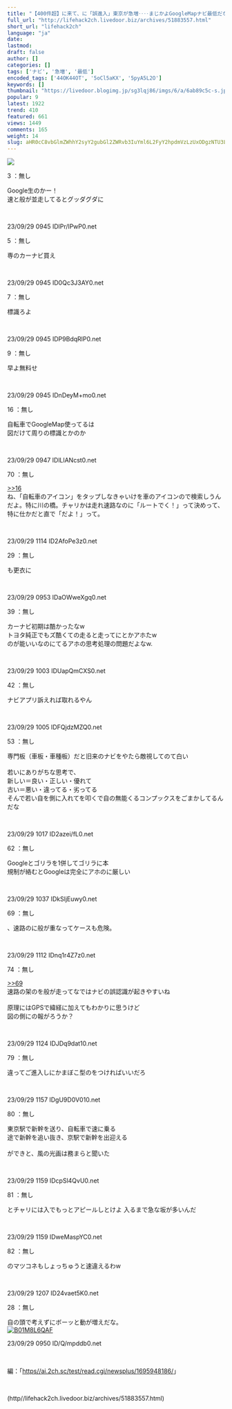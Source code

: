 ```yaml
---
title: "【400件超】に来て、に「誤進入」東京が急増‥‥まじかよGoogleMapナビ最低だな！"
full_url: "http://lifehack2ch.livedoor.biz/archives/51883557.html"
short_url: "lifehack2ch"
language: "ja"
date: 
lastmod: 
draft: false
author: []
categories: []
tags: ['ナビ', '急増', '最低']
encoded_tags: ['44OK44OT', '5oCl5aKX', '5pyA5L2O']
keywords: []
thumbnail: "https://livedoor.blogimg.jp/sg3lqj86/imgs/6/a/6ab89c5c-s.jpg"
popular: 9
latest: 1922
trend: 410
featured: 661
views: 1449
comments: 165
weight: 14
slug: aHR0cC8vbGlmZWhhY2syY2gubGl2ZWRvb3IuYml6L2FyY2hpdmVzLzUxODgzNTU3Lmh0bWw=
---
```


![](https://livedoor.blogimg.jp/sg3lqj86/imgs/6/a/6ab89c5c-s.jpg)

<div><p class='t_name'>3 ：無し</p> <p class='r2'>Google生のかー！ <br> 速と般が並走してるとグッダグダに </p><br><p>23/09/29 0945 IDlPr/lPwP0.net</p> <p class='t_name'>5 ：無し</p> <p class='r4'>専のカーナビ買え </p><br><p>23/09/29 0945 ID0Qc3J3AY0.net</p> <p class='t_name'>7 ：無し</p> <p class='r4'>標識ろよ </p><br><p>23/09/29 0945 IDP9BdqRlP0.net</p> <p class='t_name'>9 ：無し</p> <p class='r4'>早よ無料せ </p><br><p>23/09/29 0945 IDnDeyM+mo0.net</p> <p class='t_name'>16 ：無し</p> <p class='r1'>自転車でGoogleMap使ってるは <br> 図だけて周りの標識とかのか </p><br><p>23/09/29 0947 IDlLlANcst0.net</p> <p class='t_name_res'>70 ：無し</p> <p class='r4'><a href='#res_16'>>>16</a> <br> ね、「自転車のアイコン」をタップしなきゃいけを車のアイコンので検索しうんだよ。特に川の橋。チャリかは走れ速路なのに「ルートでく！」って決めって、特に仕かだと直で「だよ！」って。 </p><br><p>23/09/29 1114 ID2AfoPe3z0.net</p> <p class='t_name'>29 ：無し</p> <p class='r4'>も更衣に </p><br><p>23/09/29 0953 IDaOWweXgq0.net</p> <p class='t_name'>39 ：無し</p> <p class='r4'>カーナビ初期は酷かったなw <br> トヨタ純正でもズ酷くての走ると走ってにとかアホたw <br> のが能いいなのにてるアホの思考処理の問題だよなw. </p><br><p>23/09/29 1003 IDUapQmCXS0.net</p> <p class='t_name'>42 ：無し</p> <p class='r4'>ナビアプリ訴えれば取れるやん </p><br><p>23/09/29 1005 IDFQjdzMZQ0.net</p> <p class='t_name'>53 ：無し</p> <p class='r4'>専門板（車板・車種板）だと旧来のナビをやたら敵視してのて白い <br> <br> 若いにありがちな思考で、 <br> 新しい＝良い・正しい・優れて <br> 古い＝悪い・違ってる・劣ってる <br> そんで若い自を側に入れてを叩くで自の無能くるコンプックスをごまかしてるんだな </p><br><p>23/09/29 1017 ID2azei/fL0.net</p> <p class='t_name'>62 ：無し</p> <p class='r4'>Googleとゴリラを1併してゴリラに本 <br> 規制が絡むとGoogleは完全にアホのに厳しい </p><br><p>23/09/29 1037 IDkSljEuwy0.net</p> <p class='t_name'>69 ：無し</p> <p class='r1'>、速路のに般が重なってケースも危険。 </p><br><p>23/09/29 1112 IDnq1r4Z7z0.net</p> <p class='t_name_res'>74 ：無し</p> <p class='r4'><a href='#res_69'>>>69</a> <br> 速路の架のを般が走ってなではナビの誤認識が起きやすいね <br> <br> 原理にはGPSで緯経に加えてもわかりに思うけど <br> 図の側にの報がろうか？ </p><br><p>23/09/29 1124 IDJDq9dat10.net</p> <p class='t_name'>79 ：無し</p> <p class='r4'>違ってご進入しにかまぼこ型のをつければいいだろ </p><br><p>23/09/29 1157 IDgU9D0V010.net</p> <p class='t_name'>80 ：無し</p> <p class='r4'>東京駅で新幹を送り、自転車で速に乗る <br> 途で新幹を追い抜き、京駅で新幹を出迎える <br> <br> ができと、風の光画は務まらと聞いた </p><br><p>23/09/29 1159 IDcpSl4QvU0.net</p> <p class='t_name'>81 ：無し</p> <p class='r4'>とチャリには入でもっとアピールしとけよ 入るまで急な坂が多いんだ </p><br><p>23/09/29 1159 IDweMaspYC0.net</p> <p class='t_name'>82 ：無し</p> <p class='r4'>のマツコネもしょっちゅうと速違えるわw </p><br><p>23/09/29 1207 ID24vaet5K0.net</p> <p class='t_name'>28 ：無し</p> <p class='r2'>自の頭で考えずにボーッと動が増えだな。<br><a href='https//www.amazon.co.jp/dp/B01M8L6QAF/?tag=nishiky24-22' target='_blank'><img src='https//m.media-amazon.com/images/I/51Ho7D8b3+L._SL500_.jpg' alt='B01M8L6QAF' border='0'></a> </p><p>23/09/29 0950 ID/Q/mpddb0.net</p> <br><p class='p_url'>編：「<a href='https//ai.2ch.sc/test/read.cgi/newsplus/1695948186/' target='_blank'>https//ai.2ch.sc/test/read.cgi/newsplus/1695948186/</a>」</p> <br clear='all'></div>

(http//lifehack2ch.livedoor.biz/archives/51883557.html)
